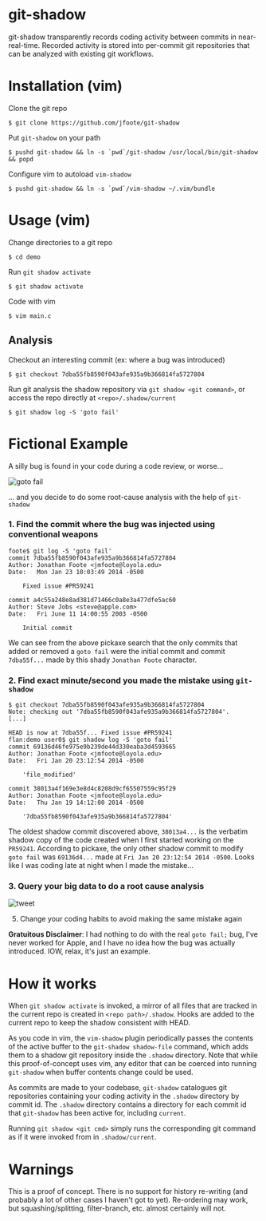 # git-shadow

git-shadow transparently records coding activity between commits in near-real-time. Recorded activity is stored into per-commit git repositories that can be analyzed with existing git workflows.

# Installation (vim)

Clone the git repo

```
$ git clone https://github.com/jfoote/git-shadow
```

Put `git-shadow` on your path

```
$ pushd git-shadow && ln -s `pwd`/git-shadow /usr/local/bin/git-shadow && popd
```

Configure vim to autoload `vim-shadow`

```
$ pushd git-shadow && ln -s `pwd`/vim-shadow ~/.vim/bundle
```

# Usage (vim)

Change directories to a git repo

```
$ cd demo
```

Run `git shadow activate`

```
$ git shadow activate
```

Code with vim

```
$ vim main.c
```

## Analysis

Checkout an interesting commit (ex: where a bug was introduced)

```
$ git checkout 7dba55fb8590f043afe935a9b366814fa5727804
```

Run git analysis the shadow repository via `git shadow <git command>`, or access the repo directly at `<repo>/.shadow/current`

```
$ git shadow log -S 'goto fail'
```

# Fictional Example

A silly bug is found in your code during a code review, or worse...

![goto fail](http://foote.pub/images/goto-fail.png)

... and you decide to do some root-cause analysis with the help of `git-shadow`

### 1. Find the commit where the bug was injected using conventional weapons

```
foote$ git log -S 'goto fail'
commit 7dba55fb8590f043afe935a9b366814fa5727804
Author: Jonathan Foote <jmfoote@loyola.edu>
Date:   Mon Jan 23 10:03:49 2014 -0500

    Fixed issue #PR59241

commit a4c55a248e8ad381d71466c0a8e3a477dfe5ac60
Author: Steve Jobs <steve@apple.com>
Date:   Fri June 11 14:00:55 2003 -0500

    Initial commit
```

We can see from the above pickaxe search that the only commits that added or removed a `goto fail` were the initial commit and commit `7dba55f...` made by this shady `Jonathan Foote` character.

### 2. Find exact minute/second you made the mistake using `git-shadow`

```
$ git checkout 7dba55fb8590f043afe935a9b366814fa5727804
Note: checking out '7dba55fb8590f043afe935a9b366814fa5727804'.
[...]

HEAD is now at 7dba55f... Fixed issue #PR59241
flan:demo user0$ git shadow log -S 'goto fail'
commit 69136d46fe975e9b239de44d330eaba3d4593665
Author: Jonathan Foote <jmfoote@loyola.edu>
Date:   Fri Jan 20 23:12:54 2014 -0500

    'file_modified'

commit 38013a4f169e3e8d4c8208d9cf65507559c95f29
Author: Jonathan Foote <jmfoote@loyola.edu>
Date:   Thu Jan 19 14:12:00 2014 -0500

    '7dba55fb8590f043afe935a9b366814fa5727804'
```

The oldest shadow commit discovered above, `38013a4...` is the verbatim shadow copy of the code created when I first started working on the `PR59241`. According to pickaxe, the only other shadow commit to modify `goto fail` was `69136d4...` made at `Fri Jan 20 23:12:54 2014 -0500`. Looks like I was coding late at night when I made the mistake...

### 3. Query your big data to do a root cause analysis

![tweet](http://foote.pub/images/goto-fail-tweet.png)

5. Change your coding habits to avoid making the same mistake again

**Gratuitous Disclaimer**: I had nothing to do with the real `goto fail;` bug, I've never worked for Apple, and I have no idea how the bug was actually introduced. IOW, relax, it's just an example.

# How it works

When `git shadow activate` is invoked, a mirror of all files that are tracked in the current repo is created in `<repo path>/.shadow`. Hooks are added to the current repo to keep the shadow consistent with HEAD. 

As you code in vim, the `vim-shadow` plugin periodically passes the contents of the active buffer to the `git-shadow shadow-file` command, which adds them to a shadow git repository inside the `.shadow` directory. Note that while this proof-of-concept uses vim, any editor that can be coerced into running `git-shadow` when buffer contents change could be used.

As commits are made to your codebase, `git-shadow` catalogues git repositories containing your coding activity in the `.shadow` directory by commit id. The `.shadow` directory contains a directory for each commit id that `git-shadow` has been active for, including `current`. 

Running `git shadow <git cmd>` simply runs the corresponding git command as if it were invoked from in `.shadow/current`.

# Warnings

This is a proof of concept. There is no support for history re-writing (and probably a lot of other cases I haven't got to yet). Re-ordering may work, but squashing/splitting, filter-branch, etc. almost certainly will not. 
